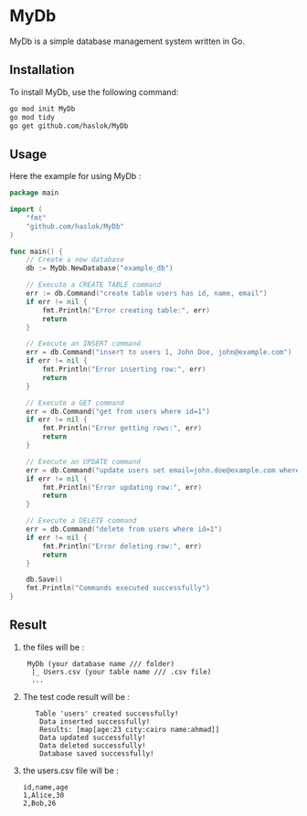 # MyDb

MyDb is a simple database management system written in Go.

## Installation

To install MyDb, use the following command:

```sh
go mod init MyDb
go mod tidy
go get github.com/haslok/MyDb
```
## Usage 
Here the example for using MyDb :
```go
package main

import (
    "fmt"
    "github.com/haslok/MyDb"
)

func main() {
    // Create a new database
    db := MyDb.NewDatabase("example_db")

    // Execute a CREATE TABLE command
    err := db.Command("create table users has id, name, email")
    if err != nil {
        fmt.Println("Error creating table:", err)
        return
    }

    // Execute an INSERT command
    err = db.Command("insert to users 1, John Doe, john@example.com")
    if err != nil {
        fmt.Println("Error inserting row:", err)
        return
    }

    // Execute a GET command
    err = db.Command("get from users where id=1")
    if err != nil {
        fmt.Println("Error getting rows:", err)
        return
    }

    // Execute an UPDATE command
    err = db.Command("update users set email=john.doe@example.com where id=1")
    if err != nil {
        fmt.Println("Error updating row:", err)
        return
    }

    // Execute a DELETE command
    err = db.Command("delete from users where id=1")
    if err != nil {
        fmt.Println("Error deleting row:", err)
        return
    }

    db.Save()
    fmt.Println("Commands executed successfully")
}

```
## Result 
1. the files will be :
   ```
    MyDb (your database name /// folder)
     |_ Users.csv (your table name /// .csv file)
     ...
   ```
2. The test code result will be :
   ```
      Table 'users' created successfully!
       Data inserted successfully!
       Results: [map[age:23 city:cairo name:ahmad]]
       Data updated successfully!
       Data deleted successfully!
       Database saved successfully!
3. the users.csv file will be :
   ```
   id,name,age
   1,Alice,30
   2,Bob,26
